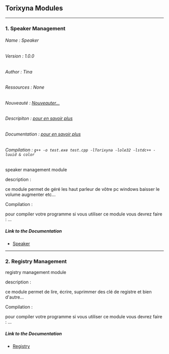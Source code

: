 ## Torixyna Modules

---

### 1. Speaker Management

###### Name : Speaker
###### Version : 1.0.0
###### Author : Tina
###### Ressources : None
###### Nouveauté : [Nouveauter...](./Speaker/News.md)
###### Descripiton : [pour en savoir plus](./Speaker/description.md)
###### Documentation : [pour en savoir plus](./Speaker/index.md)
###### Compilation : ````g++ -o test.exe test.cpp -lTorixyna -lole32 -lstdc++ -luuid & color```` 



speaker management module 

description : 

ce module permet de géré les haut parleur de vôtre pc windows baisser le volume augmenter etc...

Compilation : 

pour compiler votre programme si vous utiliser ce module vous devrez faire : 
...

##### Link to the Documentation

- [Speaker](./Speaker/index.md)

---

### 2. Registry Management

registry management module 

description : 

ce module permet de lire, écrire, suprimmer des clé de registre et bien d'autre...

Compilation : 

pour compiler votre programme si vous utiliser ce module vous devrez faire : 
...

##### Link to the Documentation

- [Registry](./Registry/index.md)

<!-- 

> [!NOTE]
> Useful information that users should know, even when skimming content.

> [!TIP]
> Helpful advice for doing things better or more easily.

> [!IMPORTANT]
> Key information users need to know to achieve their goal.

> [!WARNING]
> Urgent info that needs immediate user attention to avoid problems.

> [!CAUTION]
> Advises about risks or negative outcomes of certain actions.

-->
